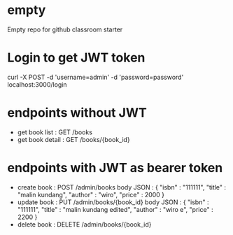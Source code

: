 # empty
Empty repo for github classroom starter

# Login to get JWT token
curl -X POST -d 'username=admin' -d 'password=password' localhost:3000/login

# endpoints without JWT
- get book list : GET /books
- get book detail : GET /books/{book_id}

# endpoints with JWT as bearer token
- create book : POST /admin/books 
body
JSON : {
    "isbn" : "111111",
    "title" : "malin kundang",
    "author" : "wiro",
    "price" : 2000
}
- update book : PUT /admin/books/{book_id}
body
JSON : {
    "isbn" : "111111",
    "title" : "malin kundang edited",
    "author" : "wiro e",
    "price" : 2200
}   
- delete book : DELETE /admin/books/{book_id}